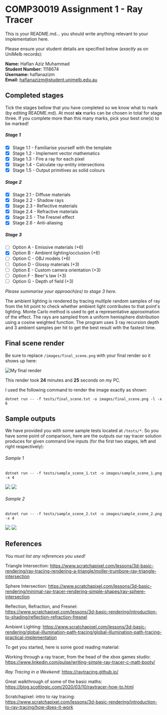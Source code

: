 # COMP30019 Assignment 1 - Ray Tracer
This is your README.md... you should write anything relevant to your implementation here.

Please ensure your student details are specified below (*exactly* as on UniMelb records):

**Name:** Haflan Aziz Muhammad \
**Student Number:** 1118674 \
**Username:** haflanazizm \
**Email:** haflanazizm@student.unimelb.edu.au

## Completed stages

Tick the stages bellow that you have completed so we know what to mark (by editing README.md). At most **six** marks can be chosen in total for stage three. If you complete more than this many marks, pick your best one(s) to be marked!

<!---
Tip: To tick, place an x between the square brackes [ ], like so: [x]
-->

##### Stage 1

- [x] Stage 1.1 - Familiarise yourself with the template
- [x] Stage 1.2 - Implement vector mathematics
- [x] Stage 1.3 - Fire a ray for each pixel
- [x] Stage 1.4 - Calculate ray-entity intersections
- [x] Stage 1.5 - Output primitives as solid colours

##### Stage 2

- [x] Stage 2.1 - Diffuse materials
- [x] Stage 2.2 - Shadow rays
- [x] Stage 2.3 - Reflective materials
- [x] Stage 2.4 - Refractive materials
- [x] Stage 2.5 - The Fresnel effect
- [x] Stage 2.6 - Anti-aliasing

##### Stage 3

- [ ] Option A - Emissive materials (+6)
- [x] Option B - Ambient lighting/occlusion (+6)
- [ ] Option C - OBJ models (+6)
- [ ] Option D - Glossy materials (+3)
- [ ] Option E - Custom camera orientation (+3)
- [ ] Option F - Beer's law (+3)
- [ ] Option G - Depth of field (+3)

*Please summarise your approach(es) to stage 3 here.*

The ambient lighting is rendered by tracing multiple random samples of ray from the hit point to check whether ambient light contributes to that point's lighting. Monte Carlo method is used to get a representative approximation of the effect. The rays are sampled from a uniform hemisphere distribution using a cosine weighted function. The program uses 3 ray recursion depth and 3 ambient samples per hit to get the best result with the fastest time.


## Final scene render

Be sure to replace ```/images/final_scene.png``` with your final render so it shows up here:

![My final render](/images/final_scene.png)

This render took **24** minutes and **25** seconds on my PC.

I used the following command to render the image exactly as shown:

```
dotnet run -- -f tests/final_scene.txt -o images/final_scene.png -l -x 6
```

## Sample outputs

We have provided you with some sample tests located at ```/tests/*```. So you have some point of comparison, here are the outputs our ray tracer solution produces for given command line inputs (for the first two stages, left and right respectively):

###### Sample 1
```
dotnet run -- -f tests/sample_scene_1.txt -o images/sample_scene_1.png -x 4
```
<p float="left">
  <img src="/images/sample_scene_1_s1.png" />
  <img src="/images/sample_scene_1_s2.png" /> 
</p>

###### Sample 2

```
dotnet run -- -f tests/sample_scene_2.txt -o images/sample_scene_2.png -x 4
```
<p float="left">
  <img src="/images/sample_scene_2_s1.png" />
  <img src="/images/sample_scene_2_s2.png" /> 
</p>

## References

*You must list any references you used!*

Triangle Intersection:
https://www.scratchapixel.com/lessons/3d-basic-rendering/ray-tracing-rendering-a-triangle/moller-trumbore-ray-triangle-intersection

Sphere Intersection:
https://www.scratchapixel.com/lessons/3d-basic-rendering/minimal-ray-tracer-rendering-simple-shapes/ray-sphere-intersection

Reflection, Refraction, and Fresnel:
https://www.scratchapixel.com/lessons/3d-basic-rendering/introduction-to-shading/reflection-refraction-fresnel

Ambient Lighting:
https://www.scratchapixel.com/lessons/3d-basic-rendering/global-illumination-path-tracing/global-illumination-path-tracing-practical-implementation



To get you started, here is some good reading material:

Working through a ray tracer, from the head of the xbox games studio: https://www.linkedin.com/pulse/writing-simple-ray-tracer-c-matt-booty/

*Ray Tracing in a Weekend*: https://raytracing.github.io/

Great walkthrough of some of the basic maths: https://blog.scottlogic.com/2020/03/10/raytracer-how-to.html

Scratchapixel: intro to ray tracing: https://www.scratchapixel.com/lessons/3d-basic-rendering/introduction-to-ray-tracing/how-does-it-work


